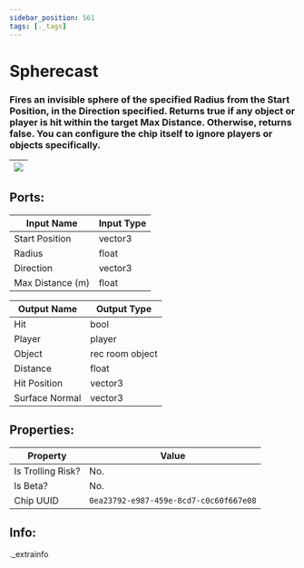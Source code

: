 ```yaml
---
sidebar_position: 561
tags: [._tags]
---
```


# Spherecast


### Fires an invisible sphere of the specified Radius from the Start Position, in the Direction specified. Returns true if any object or player is hit within the target Max Distance. Otherwise, returns false. You can configure the chip itself to ignore players or objects specifically.

| ![](https://images-ext-2.discordapp.net/external/MPmIaQzlEPmgGWlgi-WxBBXt0Bjv_zWPkg1y1f_sy3s/https/www.recroomcircuits.com/image/circuit/absolute-value?width=206&height=108) |
|-----|

## Ports:

| Input Name | Input Type |
|-----------|-----------|
| Start Position | vector3 |
| Radius | float |
| Direction | vector3 |
| Max Distance (m) | float |

| Output Name | Output Type |
|-----------|-----------|
| Hit | bool |
| Player | player |
| Object | rec room object |
| Distance | float |
| Hit Position | vector3 |
| Surface Normal | vector3 |

## Properties:

| Property  | Value |
|-------------------|-----------|
| Is Trolling Risk? | No. |
| Is Beta? | No. |
| Chip UUID | `0ea23792-e987-459e-8cd7-c0c60f667e08` |

## Info:
._extrainfo